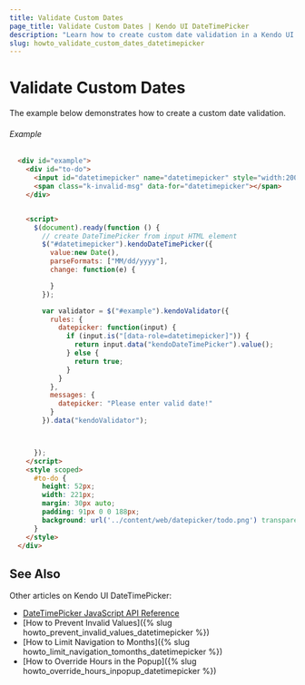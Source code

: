 ```yaml
---
title: Validate Custom Dates
page_title: Validate Custom Dates | Kendo UI DateTimePicker
description: "Learn how to create custom date validation in a Kendo UI DateTimePicker widget."
slug: howto_validate_custom_dates_datetimepicker
---
```


# Validate Custom Dates

The example below demonstrates how to create a custom date validation.

###### Example

```html
  <div id="example">
    <div id="to-do">
      <input id="datetimepicker" name="datetimepicker" style="width:200px;" required />
      <span class="k-invalid-msg" data-for="datetimepicker"></span>
    </div>


    <script>
      $(document).ready(function () {
        // create DateTimePicker from input HTML element
        $("#datetimepicker").kendoDateTimePicker({
          value:new Date(),
          parseFormats: ["MM/dd/yyyy"],
          change: function(e) {

          }
        });

        var validator = $("#example").kendoValidator({
          rules: {
            datepicker: function(input) {
              if (input.is("[data-role=datetimepicker]")) {
                return input.data("kendoDateTimePicker").value();
              } else {
                return true;
              }
            }
          },
          messages: {
            datepicker: "Please enter valid date!"
          }
        }).data("kendoValidator");



      });
    </script>
    <style scoped>
      #to-do {
        height: 52px;
        width: 221px;
        margin: 30px auto;
        padding: 91px 0 0 188px;
        background: url('../content/web/datepicker/todo.png') transparent no-repeat 0 0;
      }
    </style>
  </div>
```

## See Also

Other articles on Kendo UI DateTimePicker:

* [DateTimePicker JavaScript API Reference](/api/javascript/ui/datetimepicker)
* [How to Prevent Invalid Values]({% slug howto_prevent_invalid_values_datetimepicker %})
* [How to Limit Navigation to Months]({% slug howto_limit_navigation_tomonths_datetimepicker %})
* [How to Override Hours in the Popup]({% slug howto_override_hours_inpopup_datetimepicker %})
